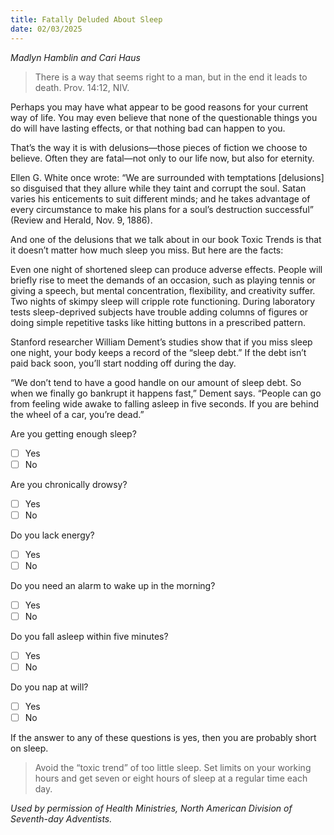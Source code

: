 ```yaml
---
title: Fatally Deluded About Sleep
date: 02/03/2025
---
```


_Madlyn Hamblin and Cari Haus_

> <p></p>
> There is a way that seems right to a man, but in the end it leads to death. Prov. 14:12, NIV.

Perhaps you may have what appear to be good reasons for your current way of life. You may even believe that none of the questionable things you do will have lasting effects, or that nothing bad can happen to you.

That’s the way it is with delusions—those pieces of fiction we choose to believe. Often they are fatal—not only to our life now, but also for eternity.

Ellen G. White once wrote: “We are surrounded with temptations [delusions] so disguised that they allure while they taint and corrupt the soul. Satan varies his enticements to suit different minds; and he takes advantage of every circumstance to make his plans for a soul’s destruction successful” (Review and Herald, Nov. 9, 1886).

And one of the delusions that we talk about in our book Toxic Trends is that it doesn’t matter how much sleep you miss. But here are the facts:

Even one night of shortened sleep can produce adverse effects. People will briefly rise to meet the demands of an occasion, such as playing tennis or giving a speech, but mental concentration, flexibility, and creativity suffer. Two nights of skimpy sleep will cripple rote functioning. During laboratory tests sleep-deprived subjects have trouble adding columns of figures or doing simple repetitive tasks like hitting buttons in a prescribed pattern.

Stanford researcher William Dement’s studies show that if you miss sleep one night, your body keeps a record of the “sleep debt.” If the debt isn’t paid back soon, you’ll start nodding off during the day.

“We don’t tend to have a good handle on our amount of sleep debt. So when we finally go bankrupt it happens fast,” Dement says. “People can go from feeling wide awake to falling asleep in five seconds. If you are behind the wheel of a car, you’re dead.”

Are you getting enough sleep?

- [ ] Yes
- [ ] No

Are you chronically drowsy?

- [ ] Yes
- [ ] No

Do you lack energy?

- [ ] Yes
- [ ] No

Do you need an alarm to wake up in the morning?

- [ ] Yes
- [ ] No

Do you fall asleep within five minutes?

- [ ] Yes
- [ ] No

Do you nap at will?

- [ ] Yes
- [ ] No

If the answer to any of these questions is yes, then you are probably short on sleep.

> <callout></callout>
> Avoid the “toxic trend” of too little sleep. Set limits on your working hours and get seven or eight hours of sleep at a regular time each day.

_Used by permission of Health Ministries, North American Division of Seventh-day Adventists._